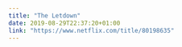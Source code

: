 ```yaml
---
title: "The Letdown"
date: 2019-08-29T22:37:20+01:00
link: "https://www.netflix.com/title/80198635"
---
```


